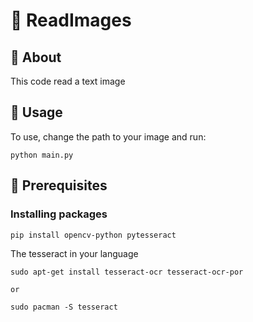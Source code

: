 # 📝 ReadImages

## 🧐 About <a name = "about"></a>

This code read a text image

## 🚀 Usage <a name = "usage"></a>

To use, change the path to your image and run:

```
python main.py
```

## 🏁 Prerequisites

### Installing packages

```
pip install opencv-python pytesseract
```

The tesseract in your language

```
sudo apt-get install tesseract-ocr tesseract-ocr-por

or

sudo pacman -S tesseract
```
